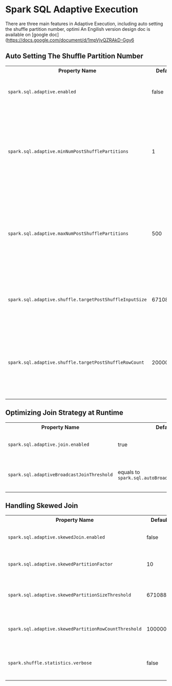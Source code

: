 # Spark SQL Adaptive Execution
There are three main features in Adaptive Execution, including auto setting the shuffle partition number, optimi
An Engilish version design doc is available on [google doc](https://docs.google.com/document/d/1mpVjvQZRAkD-Ggy6
## Auto Setting The Shuffle Partition Number
<table class="table">
<tr><th>Property Name</th><th>Default</th><th>Meaning</th></tr>
<tr>
  <td><code>spark.sql.adaptive.enabled</code></td>
  <td>false</td>
  <td>
    When true, enable adaptive query execution.
  </td>
</tr>
<tr>
  <td><code>spark.sql.adaptive.minNumPostShufflePartitions</code></td>
  <td>1</td>
  <td>
    The minimum number of post-shuffle partitions used in adaptive execution. This can be used to control the mi
  </td>
</tr>
<tr>
  <td><code>spark.sql.adaptive.maxNumPostShufflePartitions</code></td>
  <td>500</td>
  <td>
    The maximum number of post-shuffle partitions used in adaptive execution. This is also used as the initial s
  </td>
</tr>
<tr>
  <td><code>spark.sql.adaptive.shuffle.targetPostShuffleInputSize</code></td>
  <td>67108864</td>
  <td>
    The target post-shuffle input size in bytes of a task. By default is 64 MB.
  </td>
</tr>
<tr>
  <td><code>spark.sql.adaptive.shuffle.targetPostShuffleRowCount</code></td>
  <td>20000000</td>
  <td>
    The target post-shuffle row count of a task. This only takes effect if row count information is collected.
  </td>
</tr>
</table>

## Optimizing Join Strategy at Runtime
<table class="table">
<tr><th>Property Name</th><th>Default</th><th>Meaning</th></tr>
<tr>
  <td><code>spark.sql.adaptive.join.enabled</code></td>
  <td>true</td>
  <td>
    When true and <code>spark.sql.adaptive.enabled</code> is enabled, a better join strategy is determined at ru
  </td>
</tr>
<tr>
  <td><code>spark.sql.adaptiveBroadcastJoinThreshold</code></td>
  <td>equals to <code>spark.sql.autoBroadcastJoinThreshold</code></td>
  <td>
    Configures the maximum size in bytes for a table that will be broadcast to all worker nodes when performing 
  </td>
</tr>
</table>

## Handling Skewed Join
<table class="table">
<tr><th>Property Name</th><th>Default</th><th>Meaning</th></tr>
<tr>
  <td><code>spark.sql.adaptive.skewedJoin.enabled</code></td>
  <td>false</td>
  <td>
    When true and <code>spark.sql.adaptive.enabled</code> is enabled, a skewed join is automatically handled at 
  </td>
</tr>
<tr>
  <td><code>spark.sql.adaptive.skewedPartitionFactor</code></td>
  <td>10</code></td>
  <td>
    A partition is considered as a skewed partition if its size is larger than this factor multiple the median p
  </td>
</tr>
<tr>
  <td><code>spark.sql.adaptive.skewedPartitionSizeThreshold</code></td>
  <td>67108864</td>
  <td>
    Configures the minimum size in bytes for a partition that is considered as a skewed partition in adaptive sk
  </td>
</tr>
<tr>
  <td><code>spark.sql.adaptive.skewedPartitionRowCountThreshold</code></td>
  <td>10000000</td>
  <td>
    Configures the minimum row count for a partition that is considered as a skewed partition in adaptive skewed
  </td>
</tr>
<tr>
  <td><code>spark.shuffle.statistics.verbose</code></td>
  <td>false</td>
  <td>
    Collect shuffle statistics in verbose mode, including row counts etc. This is required for handling skewed j
  </td>
</tr>
</table>